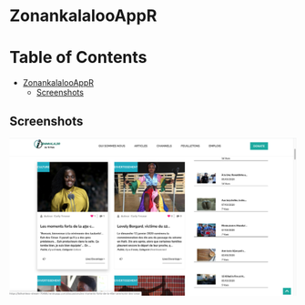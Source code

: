 # ZonankalalooAppR

# Table of Contents

- [ZonankalalooAppR](#zonankalalooappr)
  * [Screenshots](#screenshots)


## Screenshots
![](public/img/screenschot.png)